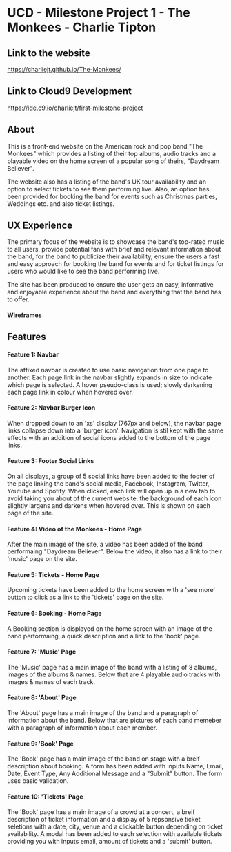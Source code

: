  # UCD - Milestone Project 1 - The Monkees - Charlie Tipton
 
 ## Link to the website
 
 https://charliejt.github.io/The-Monkees/
 
 ## Link to Cloud9 Development
 
 https://ide.c9.io/charliejt/first-milestone-project
 
 ## About
 
 This is a front-end website on the American rock and pop band "The Monkees" 
 which provides a listing of their top albums, audio tracks and a playable video
 on the home screen of a popular song of theirs, "Daydream Believer".

The website also has a listing of the band's UK tour availability and an option 
to select tickets to see them performing live. Also, an option has been provided 
for booking the band for events such as Christmas parties, Weddings etc. and also ticket listings.

 ## UX Experience

The primary focus of the website is to showcase the band's top-rated music to all users,
 provide potential fans with brief and relevant information about the band, for the band
 to publicize their availability, ensure the users a fast and easy approach for booking
 the band for events and for ticket listings for users who would like to see the band performing live.
 
 The site has been produced to ensure the user gets an easy, informative and enjoyable experience
 about the band and everything that the band has to offer.
 
 #### Wireframes
 
 ## Features
 
 #### Feature 1: Navbar
 
 The affixed navbar is created to use basic navigation from one page to another. Each page link in the navbar
 slightly expands in size to indicate which page is selected. A hover pseudo-class is used; slowly darkening
 each page link in colour when hovered over.
 
 #### Feature 2: Navbar Burger Icon
 
 When dropped down to an 'xs' display (767px and below), the navbar page links collapse down into a 'burger icon'.
 Navigation is stil kept with the same effects with an addition of social icons added to the bottom of the page links.
 
 #### Feature 3: Footer Social Links
 
 On all displays, a group of 5 social links have been added to the footer of the page linking the band's social media,
 Facebook, Instagram, Twitter, Youtube and Spotify. When clicked, each link will open up in a new tab to avoid
 taking you about of the current website. the background of each icon slightly largens and darkens when hovered over.
 This is shown on each page of the site.
 
 #### Feature 4: Video of the Monkees - Home Page
 
 After the main image of the site, a video has been added of the band performaing "Daydream Believer". Below the video, 
 it also has a link to their 'music' page on the site.
 
 #### Feature 5: Tickets - Home Page
 
 Upcoming tickets have been added to the home screen with a 'see more' button to click as a link to the 'tickets' page
 on the site.
 
 #### Feature 6: Booking - Home Page
 
 A Booking section is displayed on the home screen with an image of the band performaing, a quick description and a link to
 the 'book' page.
 
 #### Feature 7: 'Music' Page
 
 The 'Music' page has a main image of the band with a listing of 8 albums, images of the albums & names. Below that are
 4 playable audio tracks with images & names of each track.
 
 #### Feature 8: 'About' Page
 
 The 'About' page has a main image of the band and a paragraph of information about the band. Below that are pictures of
 each band memeber with a paragraph of information about each member.
 
 #### Feature 9: 'Book' Page
 
 The 'Book' page has a main image of the band on stage with a breif description about booking. A form has been added with inputs
 Name, Email, Date, Event Type, Any Additional Message and a "Submit" button. The form uses basic validation.
 
 #### Feature 10: 'Tickets' Page
 
 The 'Book' page has a main image of a crowd at a concert, a breif description of ticket information and a display of 5
 repsonsive ticket seletions with a date, city, venue and a clickable button depending on ticket availability. A modal has
 been added to each selection with available tickets providing you with inputs email, amount of tickets and a 'submit' button.